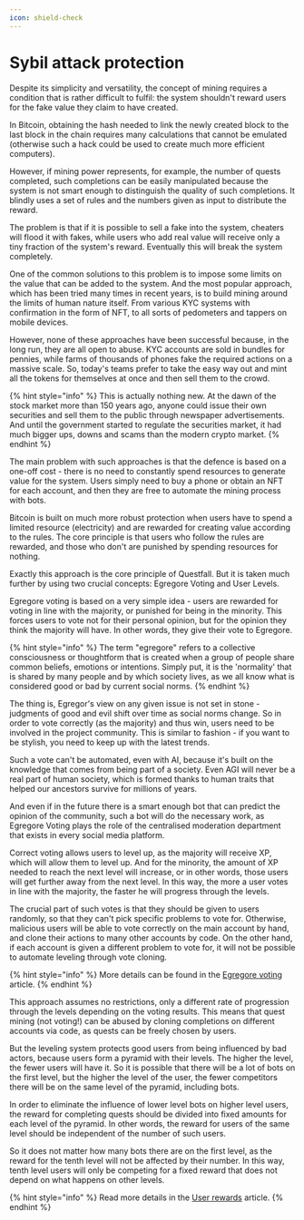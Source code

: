 ```yaml
---
icon: shield-check
---
```


# Sybil attack protection

Despite its simplicity and versatility, the concept of mining requires a condition that is rather difficult to fulfil: the system shouldn't reward users for the fake value they claim to have created.&#x20;

In Bitcoin, obtaining the hash needed to link the newly created block to the last block in the chain requires many calculations that cannot be emulated (otherwise such a hack could be used to create much more efficient computers).&#x20;

However, if mining power represents, for example, the number of quests completed, such completions can be easily manipulated because the system is not smart enough to distinguish the quality of such completions. It blindly uses a set of rules and the numbers given as input to distribute the reward.

The problem is that if it is possible to sell a fake into the system, cheaters will flood it with fakes, while users who add real value will receive only a tiny fraction of the system's reward. Eventually this will break the system completely.

One of the common solutions to this problem is to impose some limits on the value that can be added to the system. And the most popular approach, which has been tried many times in recent years, is to build mining around the limits of human nature itself. From various KYC systems with confirmation in the form of NFT, to all sorts of pedometers and tappers on mobile devices.

However, none of these approaches have been successful because, in the long run, they are all open to abuse. KYC accounts are sold in bundles for pennies, while farms of thousands of phones fake the required actions on a massive scale. So, today's teams prefer to take the easy way out and mint all the tokens for themselves at once and then sell them to the crowd.

{% hint style="info" %}
This is actually nothing new. At the dawn of the stock market more than 150 years ago, anyone could issue their own securities and sell them to the public through newspaper advertisements. And until the government started to regulate the securities market, it had much bigger ups, downs and scams than the modern crypto market.
{% endhint %}

The main problem with such approaches is that the defence is based on a one-off cost - there is no need to constantly spend resources to generate value for the system. Users simply need to buy a phone or obtain an NFT for each account, and then they are free to automate the mining process with bots.

Bitcoin is built on much more robust protection when users have to spend a limited resource (electricity) and are rewarded for creating value according to the rules. The core principle is that users who follow the rules are rewarded, and those who don't are punished by spending resources for nothing.

Exactly this approach is the core principle of Questfall. But it is taken much further by using two crucial concepts: Egregore Voting and User Levels.

Egregore voting is based on a very simple idea - users are rewarded for voting in line with the majority, or punished for being in the minority. This forces users to vote not for their personal opinion, but for the opinion they think the majority will have. In other words, they give their vote to Egregore.

{% hint style="info" %}
The term "egregore" refers to a collective consciousness or thoughtform that is created when a group of people share common beliefs, emotions or intentions. Simply put, it is the 'normality' that is shared by many people and by which society lives, as we all know what is considered good or bad by current social norms.
{% endhint %}

The thing is, Egregor's view on any given issue is not set in stone - judgments of good and evil shift over time as social norms change. So in order to vote correctly (as the majority) and thus win, users need to be involved in the project community. This is similar to fashion - if you want to be stylish, you need to keep up with the latest trends.

Such a vote can't be automated, even with AI, because it's built on the knowledge that comes from being part of a society. Even AGI will never be a real part of human society, which is formed thanks to human traits that helped our ancestors survive for millions of years.

And even if in the future there is a smart enough bot that can predict the opinion of the community, such a bot will do the necessary work, as Egregore Voting plays the role of the centralised moderation department that exists in every social media platform.

Correct voting allows users to level up, as the majority will receive XP, which will allow them to level up. And for the minority, the amount of XP needed to reach the next level will increase, or in other words, those users will get further away from the next level. In this way, the more a user votes in line with the majority, the faster he will progress through the levels.

The crucial part of such votes is that they should be given to users randomly, so that they can't pick specific problems to vote for. Otherwise, malicious users will be able to vote correctly on the main account by hand, and clone their actions to many other accounts by code. On the other hand, if each account is given a different problem to vote for, it will not be possible to automate leveling through vote cloning.

{% hint style="info" %}
More details can be found in the [Egregore voting](../quest-mining/egregore-voting.md) article.
{% endhint %}

This approach assumes no restrictions, only a different rate of progression through the levels depending on the voting results. This means that quest mining (not voting!) can be abused by cloning completions on different accounts via code, as quests can be freely chosen by users.

But the leveling system protects good users from being influenced by bad actors, because users form a pyramid with their levels. The higher the level, the fewer users will have it. So it is possible that there will be a lot of bots on the first level, but the higher the level of the user, the fewer competitors there will be on the same level of the pyramid, including bots.

In order to eliminate the influence of lower level bots on higher level users, the reward for completing quests should be divided into fixed amounts for each level of the pyramid. In other words, the reward for users of the same level should be independent of the number of such users.&#x20;

So it does not matter how many bots there are on the first level, as the reward for the tenth level will not be affected by their number. In this way, tenth level users will only be competing for a fixed reward that does not depend on what happens on other levels.

{% hint style="info" %}
Read more details in the [User rewards](../quest-mining/user-rewards.md) article.
{% endhint %}
